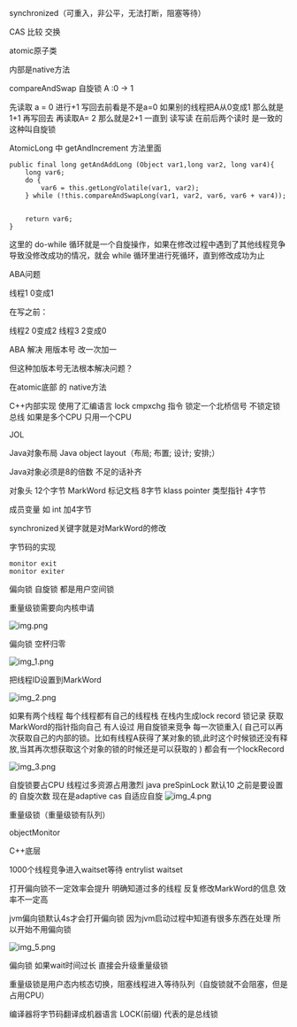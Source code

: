 synchronized（可重入，非公平，无法打断，阻塞等待）


CAS 比较 交换

atomic原子类

内部是native方法

compareAndSwap  自旋锁
A :0 -> 1

先读取 a = 0  进行+1 写回去前看是不是a=0 如果别的线程把A从0变成1 那么就是1+1 
再写回去 再读取A= 2 那么就是2+1
一直到  读写读 在前后两个读时 是一致的
这种叫自旋锁

AtomicLong  中  getAndIncrement 方法里面
```
public final long getAndAddLong (Object var1,long var2, long var4){
    long var6;
    do {
        var6 = this.getLongVolatile(var1, var2);
    } while (!this.compareAndSwapLong(var1, var2, var6, var6 + var4));
 
 
    return var6;
}
```
这里的 do-while 循环就是一个自旋操作，如果在修改过程中遇到了其他线程竞争导致没修改成功的情况，就会 while 循环里进行死循环，直到修改成功为止



ABA问题

线程1  0变成1

在写之前：

线程2  0变成2
线程3  2变成0

ABA 解决 用版本号 改一次加一

但这种加版本号无法根本解决问题？

在atomic底部 的 native方法 

C++内部实现 使用了汇编语言 lock cmpxchg 指令
锁定一个北桥信号 不锁定锁总线
如果是多个CPU 只用一个CPU

JOL 

Java对象布局 Java object layout（布局; 布置; 设计; 安排;）

Java对象必须是8的倍数 不足的话补齐

对象头 12个字节   MarkWord 标记文档 8字节  klass pointer 类型指针 4字节

成员变量 如 int 加4字节

synchronized关键字就是对MarkWord的修改

字节码的实现

    monitor exit
    monitor exiter

偏向锁 自旋锁 都是用户空间锁

重量级锁需要向内核申请

![img.png](../JVM/img/img.png)

偏向锁 空杯归零

![img_1.png](../JVM/img/img_1.png)

把线程ID设置到MarkWord

![img_2.png](../JVM/img/img_2.png)

如果有两个线程  每个线程都有自己的线程栈
在栈内生成lock record 锁记录
获取MarkWord的指针指向自己 有人设过 用自旋锁来竞争
每一次锁重入(
自己可以再次获取自己的内部的锁。比如有线程A获得了某对象的锁,此时这个时候锁还没有释放,当其再次想获取这个对象的锁的时候还是可以获取的
) 都会有一个lockRecord

![img_3.png](../JVM/img/img_3.png)

自旋锁要占CPU 线程过多资源占用激烈
java preSpinLock 默认10 之前是要设置的 自旋次数
现在是adaptive cas 自适应自旋
![img_4.png](../JVM/img/img_4.png)


重量级锁（重量级锁有队列）

objectMonitor

C++底层

1000个线程竞争进入waitset等待
entrylist waitset

打开偏向锁不一定效率会提升
明确知道过多的线程 反复修改MarkWord的信息 效率不一定高

jvm偏向锁默认4s才会打开偏向锁
因为jvm启动过程中知道有很多东西在处理 所以开始不用偏向锁

![img_5.png](../JVM/img/img_5.png)

偏向锁 如果wait时间过长 直接会升级重量级锁

重量级锁是用户态内核态切换，阻塞线程进入等待队列（自旋锁就不会阻塞，但是占用CPU）

编译器将字节码翻译成机器语言 LOCK(前缀) 代表的是总线锁
